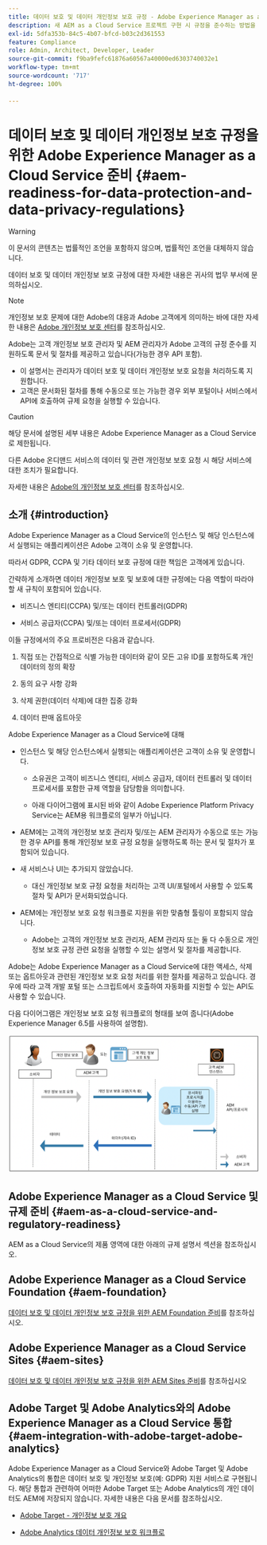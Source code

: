 ```yaml
---
title: 데이터 보호 및 데이터 개인정보 보호 규정 - Adobe Experience Manager as a Cloud Service 준비
description: 새 AEM as a Cloud Service 프로젝트 구현 시 규정을 준수하는 방법을 포함하여 다양한 데이터 보호 및 데이터 개인정보 보호 규정에 대한 Adobe Experience Manager as a Cloud Service 지원에 대해 알아봅니다. 이러한 규정으로는 EU 일반 데이터 보호 규정(GDPR), 캘리포니아 소비자 개인정보 보호법이 있습니다.
exl-id: 5dfa353b-84c5-4b07-bfcd-b03c2d361553
feature: Compliance
role: Admin, Architect, Developer, Leader
source-git-commit: f9ba9fefc61876a60567a40000ed6303740032e1
workflow-type: tm+mt
source-wordcount: '717'
ht-degree: 100%

---
```


# 데이터 보호 및 데이터 개인정보 보호 규정을 위한 Adobe Experience Manager as a Cloud Service 준비 {#aem-readiness-for-data-protection-and-data-privacy-regulations}

>[!WARNING]
>
>이 문서의 콘텐츠는 법률적인 조언을 포함하지 않으며, 법률적인 조언을 대체하지 않습니다.
>
>데이터 보호 및 데이터 개인정보 보호 규정에 대한 자세한 내용은 귀사의 법무 부서에 문의하십시오.

>[!NOTE]
>
>개인정보 보호 문제에 대한 Adobe의 대응과 Adobe 고객에게 의미하는 바에 대한 자세한 내용은 [Adobe 개인정보 보호 센터](https://www.adobe.com/kr/privacy.html)를 참조하십시오.

Adobe는 고객 개인정보 보호 관리자 및 AEM 관리자가 Adobe 고객의 규정 준수를 지원하도록 문서 및 절차를 제공하고 있습니다(가능한 경우 API 포함).

* 이 설명서는 관리자가 데이터 보호 및 데이터 개인정보 보호 요청을 처리하도록 지원합니다.
* 고객은 문서화된 절차를 통해 수동으로 또는 가능한 경우 외부 포털이나 서비스에서 API에 호출하여 규제 요청을 실행할 수 있습니다.

>[!CAUTION]
>
>해당 문서에 설명된 세부 내용은 Adobe Experience Manager as a Cloud Service로 제한됩니다.
>
>다른 Adobe 온디맨드 서비스의 데이터 및 관련 개인정보 보호 요청 시 해당 서비스에 대한 조치가 필요합니다.
>
>자세한 내용은 [Adobe의 개인정보 보호 센터](https://www.adobe.com/privacy.html)를 참조하십시오.

## 소개 {#introduction}

Adobe Experience Manager as a Cloud Service의 인스턴스 및 해당 인스턴스에서 실행되는 애플리케이션은 Adobe 고객이 소유 및 운영합니다.

따라서 GDPR, CCPA 및 기타 데이터 보호 규정에 대한 책임은 고객에게 있습니다.

간략하게 소개하면 데이터 개인정보 보호 및 보호에 대한 규정에는 다음 역할이 따라야 할 새 규칙이 포함되어 있습니다.

* 비즈니스 엔티티(CCPA) 및/또는 데이터 컨트롤러(GDPR)

* 서비스 공급자(CCPA) 및/또는 데이터 프로세서(GDPR)

이들 규정에서의 주요 프로비전은 다음과 같습니다.

1. 직접 또는 간접적으로 식별 가능한 데이터와 같이 모든 고유 ID를 포함하도록 개인 데이터의 정의 확장

2. 동의 요구 사항 강화

3. 삭제 권한(데이터 삭제)에 대한 집중 강화

4. 데이터 판매 옵트아웃

Adobe Experience Manager as a Cloud Service에 대해

* 인스턴스 및 해당 인스턴스에서 실행되는 애플리케이션은 고객이 소유 및 운영합니다.

   * 소유권은 고객이 비즈니스 엔티티, 서비스 공급자, 데이터 컨트롤러 및 데이터 프로세서를 포함한 규제 역할을 담당함을 의미합니다.

   * 아래 다이어그램에 표시된 바와 같이 Adobe Experience Platform Privacy Service는 AEM용 워크플로의 일부가 아닙니다.

* AEM에는 고객의 개인정보 보호 관리자 및/또는 AEM 관리자가 수동으로 또는 가능한 경우 API를 통해 개인정보 보호 규정 요청을 실행하도록 하는 문서 및 절차가 포함되어 있습니다.

* 새 서비스나 UI는 추가되지 않았습니다.

   * 대신 개인정보 보호 규정 요청을 처리하는 고객 UI/포털에서 사용할 수 있도록 절차 및 API가 문서화되었습니다.

* AEM에는 개인정보 보호 요청 워크플로 지원을 위한 맞춤형 툴링이 포함되지 않습니다.

   * Adobe는 고객의 개인정보 보호 관리자, AEM 관리자 또는 둘 다 수동으로 개인정보 보호 규정 관련 요청을 실행할 수 있는 설명서 및 절차를 제공합니다.

Adobe는 Adobe Experience Manager as a Cloud Service에 대한 액세스, 삭제 또는 옵트아웃과 관련된 개인정보 보호 요청 처리를 위한 절차를 제공하고 있습니다. 경우에 따라 고객 개발 포털 또는 스크립트에서 호출하여 자동화를 지원할 수 있는 API도 사용할 수 있습니다.

다음 다이어그램은 개인정보 보호 요청 워크플로의 형태를 보여 줍니다(Adobe Experience Manager 6.5를 사용하여 설명함).

![데이터 보호 및 개인정보 보호](assets/data-protection-and-privacy-01.png)

## Adobe Experience Manager as a Cloud Service 및 규제 준비 {#aem-as-a-cloud-service-and-regulatory-readiness}

AEM as a Cloud Service의 제품 영역에 대한 아래의 규제 설명서 섹션을 참조하십시오.

## Adobe Experience Manager as a Cloud Service Foundation {#aem-foundation}

[데이터 보호 및 데이터 개인정보 보호 규정을 위한 AEM Foundation 준비](/help/compliance/data-privacy-and-protection-readiness/foundation-readiness.md)를 참조하십시오.

## Adobe Experience Manager as a Cloud Service Sites {#aem-sites}

[데이터 보호 및 데이터 개인정보 보호 규정을 위한 AEM Sites 준비](/help/compliance/data-privacy-and-protection-readiness/sites-readiness.md)를 참조하십시오

## Adobe Target 및 Adobe Analytics와의 Adobe Experience Manager as a Cloud Service 통합 {#aem-integration-with-adobe-target-adobe-analytics}

Adobe Experience Manager as a Cloud Service와 Adobe Target 및 Adobe Analytics의 통합은 데이터 보호 및 개인정보 보호(예: GDPR) 지원 서비스로 구현됩니다. 해당 통합과 관련하여 어떠한 Adobe Target 또는 Adobe Analytics의 개인 데이터도 AEM에 저장되지 않습니다.
자세한 내용은 다음 문서를 참조하십시오.

* [Adobe Target - 개인정보 보호 개요](https://experienceleague.adobe.com/docs/target-dev/developer/implementation/privacy/cmp-privacy-and-general-data-protection-regulation.html?lang=ko)

* [Adobe Analytics 데이터 개인정보 보호 워크플로](https://experienceleague.adobe.com/docs/analytics/admin/admin-tools/data-governance/an-gdpr-workflow.html?lang=ko)
